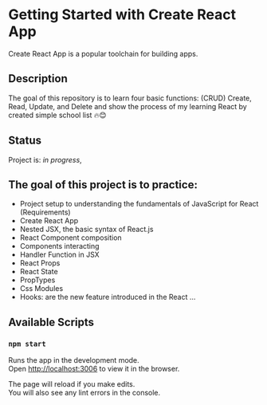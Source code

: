 # Getting Started with Create React App

Create React App is a popular toolchain for building  apps.

## Description

The goal of this repository is to learn four basic functions: (CRUD) Create, Read, Update, and Delete and 
show the process of my learning React by created simple school list 🔥😊

## Status

Project is: _in progress_,

## The goal of this project is to practice:

- Project setup to understanding the fundamentals of JavaScript for React (Requirements)
- Create React App
- Nested JSX, the basic syntax of React.js
- React Component composition
- Components interacting
- Handler Function in JSX
- React Props
- React State
- PropTypes
- Css Modules
- Hooks: are the new feature introduced in the React 
  ...

## Available Scripts

### `npm start`

Runs the app in the development mode.\
Open [http://localhost:3006](http://localhost:3006) to view it in the browser.

The page will reload if you make edits.\
You will also see any lint errors in the console.